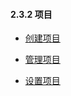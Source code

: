 #### 2.3.2 项目


* [创建项目](/yong-hu-zhi-nan/yong-hu-shou-ce/xiang-mu/xiang-mu/chuang-jian-xiang-mu.md)

* [管理项目](/yong-hu-zhi-nan/yong-hu-shou-ce/xiang-mu/xiang-mu/guan-li-xiang-mu.md)

* [设置项目](/yong-hu-zhi-nan/yong-hu-shou-ce/xiang-mu/xiang-mu/she-zhi-xiang-mu.md)